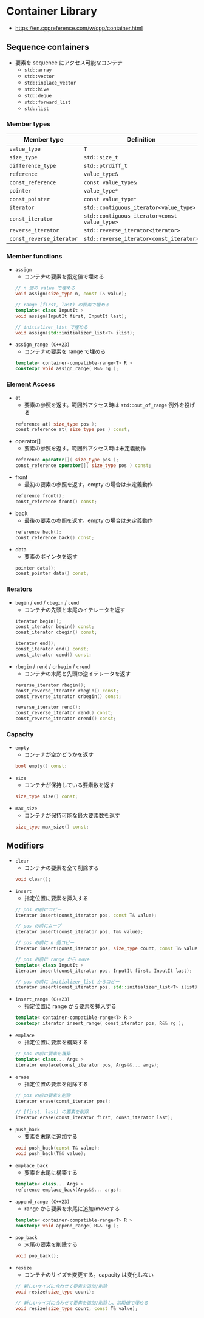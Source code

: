 # Container Library
- <https://en.cppreference.com/w/cpp/container.html>


## Sequence containers
- 要素を sequence にアクセス可能なコンテナ
  - `std::array`
  - `std::vector`
  - `std::inplace_vector`
  - `std::hive`
  - `std::deque`
  - `std::forward_list`
  - `std::list`


### Member types

| Member type              | Definition                                   |
| ------------------------ | -------------------------------------------- |
| `value_type`             | `T`                                          |
| `size_type`              | `std::size_t`                                |
| `difference_type`        | `std::ptrdiff_t`                             |
| `reference`              | `value_type&`                                |
| `const_reference`        | `const value_type&`                          |
| `pointer`                | `value_type*`                                |
| `const_pointer`          | `const value_type*`                          |
| `iterator`               | `std::contiguous_iterator<value_type>`       |
| `const_iterator`         | `std::contiguous_iterator<const value_type>` |
| `reverse_iterator`       | `std::reverse_iterator<iterator>`            |
| `const_reverse_iterator` | `std::reverse_iterator<const_iterator>`      |


### Member functions
- `assign`
  - コンテナの要素を指定値で埋める
  ```C++
  // n 個の value で埋める
  void assign(size_type n, const T& value);

  // range [first, last) の要素で埋める
  template< class InputIt >
  void assign(InputIt first, InputIt last);

  // initializer_list で埋める
  void assign(std::initializer_list<T> ilist);
  ```
- `assign_range (C++23)`
  - コンテナの要素を range で埋める
  ```C++
  template< container-compatible-range<T> R >
  constexpr void assign_range( R&& rg );
  ```


### Element Access
- at
  - 要素の参照を返す。範囲外アクセス時は `std::out_of_range` 例外を投げる
  ```C++
  reference at( size_type pos );
  const_reference at( size_type pos ) const;
  ```
- operator[]
  - 要素の参照を返す。範囲外アクセス時は未定義動作
  ```C++
  reference operator[]( size_type pos );
  const_reference operator[]( size_type pos ) const;
  ```
- front
  - 最初の要素の参照を返す。empty の場合は未定義動作
  ```C++
  reference front();
  const_reference front() const;
  ```
- back
  - 最後の要素の参照を返す。empty の場合は未定義動作
  ```C++
  reference back();
  const_reference back() const;
  ```
- data
  - 要素のポインタを返す
  ```C++
  pointer data();
  const_pointer data() const;
  ```


### Iterators
- `begin` / `end` / `cbegin` / `cend`
  - コンテナの先頭と末尾のイテレータを返す
  ```C++
  iterator begin();
  const_iterator begin() const;
  const_iterator cbegin() const;

  iterator end();
  const_iterator end() const;
  const_iterator cend() const;
  ```
- `rbegin` / `rend` / `crbegin` / `crend`
  - コンテナの末尾と先頭の逆イテレータを返す
  ```C++
  reverse_iterator rbegin();
  const_reverse_iterator rbegin() const;
  const_reverse_iterator crbegin() const;

  reverse_iterator rend();
  const_reverse_iterator rend() const;
  const_reverse_iterator crend() const;
  ```


### Capacity
- `empty`
  - コンテナが空かどうかを返す
  ```C++
  bool empty() const;
  ```
- `size`
  - コンテナが保持している要素数を返す
  ```C++
  size_type size() const;
  ```
- `max_size`
  - コンテナが保持可能な最大要素数を返す
  ```C++
  size_type max_size() const;
  ```


## Modifiers
- `clear`
  - コンテナの要素を全て削除する
  ```C++
  void clear();
  ```
- `insert`
  - 指定位置に要素を挿入する
  ```C++
  // pos の前にコピー
  iterator insert(const_iterator pos, const T& value);

  // pos の前にムーブ
  iterator insert(const_iterator pos, T&& value);

  // pos の前に n 個コピー
  iterator insert(const_iterator pos, size_type count, const T& value);

  // pos の前に range から move
  template< class InputIt >
  iterator insert(const_iterator pos, InputIt first, InputIt last);

  // pos の前に initializer_list からコピー
  iterator insert(const_iterator pos, std::initializer_list<T> ilist);
  ```
- `insert_range (C++23)`
  - 指定位置に range から要素を挿入する
  ```C++
  template< container-compatible-range<T> R >
  constexpr iterator insert_range( const_iterator pos, R&& rg );
  ```
- `emplace`
  - 指定位置に要素を構築する
  ```C++
  // pos の前に要素を構築
  template< class... Args >
  iterator emplace(const_iterator pos, Args&&... args);
  ```
- `erase`
  - 指定位置の要素を削除する
  ```C++
  // pos の前の要素を削除
  iterator erase(const_iterator pos);

  // [first, last) の要素を削除
  iterator erase(const_iterator first, const_iterator last);
  ```
- `push_back`
  - 要素を末尾に追加する
  ```C++
  void push_back(const T& value);
  void push_back(T&& value);
  ```
- `emplace_back`
  - 要素を末尾に構築する
  ```C++
  template< class... Args >
  reference emplace_back(Args&&... args);
  ```
- `append_range (C++23)`
  - range から要素を末尾に追加/moveする
  ```C++
  template< container-compatible-range<T> R >
  constexpr void append_range( R&& rg );
  ```
- `pop_back`
  - 末尾の要素を削除する
  ```C++
  void pop_back();
  ```
- `resize`
  - コンテナのサイズを変更する。capacity は変化しない
  ```C++
  // 新しいサイズに合わせて要素を追加/削除
  void resize(size_type count);

  // 新しいサイズに合わせて要素を追加/削除し、初期値で埋める
  void resize(size_type count, const T& value);
  ```
